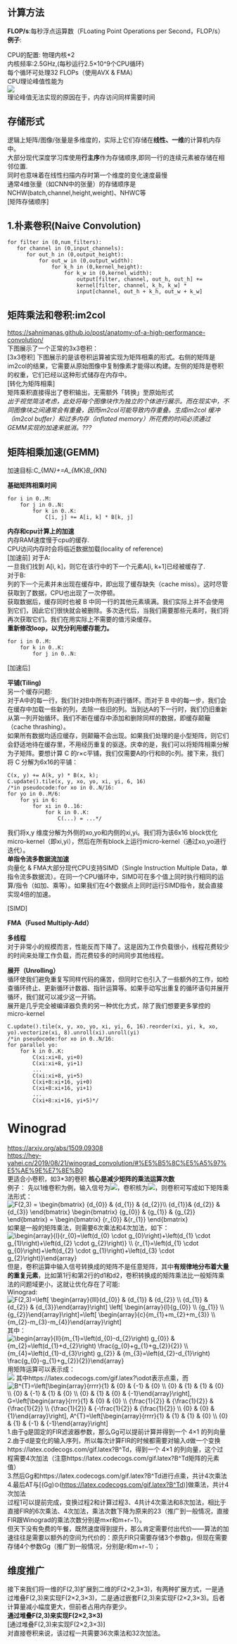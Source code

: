 ## 计算方法 ##  
**FLOP/s**:每秒浮点运算数（FLoating Point Operations per Second，FLOP/s）  
**例子**:
    
CPU的配置:
  物理内核\*2  
  内核频率:2.5GHz,(每秒运行2.5×10^9个CPU循环)  
  每个循环可处理32 FLOPs（使用AVX & FMA）  
  CPU理论峰值性能为  
  ![](http://latex.codecogs.com/gif.latex?\\2*2.5*10^9\frac{cycles}{second}*32\frac{FLOP}{cycle}=160GFLOP/s)  
  理论峰值无法实现的原因在于，内存访问同样需要时间

## 存储形式 ##  
逻辑上矩阵/图像/张量是多维度的，实际上它们存储在**线性、一维**的计算机内存中。  
大部分现代深度学习库使用**行主序**作为存储顺序,即同一行的连续元素被存储在相邻位置.  
同时也意味着在线性扫描内存时第一个维度的变化速度最慢  
通常4维张量（如CNN中的张量）的存储顺序是NCHW(batch,channel,height,weight)、NHWC等  
[矩阵存储顺序]



## 1.朴素卷积(Naive Convolution) ##  
  
    for filter in (0,num_filters):
       for channel in (0,input_channels):
          for out_h in (0,output_height):  
              for out_w in (0,output_width):
                  for k_h in (0,kernel_height):
                      for k_w in (0,kernel_width):
                          output[filter, channel, out_h, out_h] +=   
                          kernel[filter, channel, k_h, k_w] *    
                          input[channel, out_h + k_h, out_w + k_w]
     
## 矩阵乘法和卷积:im2col ##  
https://sahnimanas.github.io/post/anatomy-of-a-high-performance-convolution/  
下图展示了一个正常的3x3卷积：  
[3x3卷积]
下图展示的是该卷积运算被实现为矩阵相乘的形式。右侧的矩阵是im2col的结果，它需要从原始图像中复制像素才能得以构建。左侧的矩阵是卷积的权重，它们已经以这种形式储存在内存中。  
[转化为矩阵相乘]  
矩阵乘积直接得出了卷积输出，无需额外「转换」至原始形式  
*出于视觉简洁考虑，此处将每个图像块作为独立的个体进行展示。而在现实中，不同图像块之间通常会有重叠，因而im2col可能导致内存重叠。生成im2col 缓冲（im2col buffer）和过多内存（inflated memory）所花费的时间必须通过GEMM实现的加速来抵消。???*

## 矩阵相乘加速(GEMM) ##  
加速目标:C_{M*N}+=A_{M*K}*B_{K*N}  

**基础矩阵相乘时间**  
    
    for i in 0..M:    
        for j in 0..N:        
            for k in 0..K:            
                C[i, j] += A[i, k] * B[k, j]
    
**内存和cpu计算上的加速**  
内存RAM速度慢于cpu的缓存.  
CPU访问内存时会将临近数据加载(locality of reference)  
[加速前]
对于A:  
一旦我们找到 A[i, k]，则它在该行中的下一个元素A[i, k+1]已经被缓存了.  
对于B:  
列的下一个元素并未出现在缓存中，即出现了缓存缺失（cache miss）。这时尽管获取到了数据，CPU也出现了一次停顿。  
获取数据后，缓存同时也被 B 中同一行的其他元素填满。我们实际上并不会使用到它们，因此它们很快就会被删除。多次迭代后，当我们需要那些元素时，我们将再次获取它们。我们在用实际上不需要的值污染缓存。  
**重新修改loop，以充分利用缓存能力。**  
    
    for i in 0..M:    
        for k in 0..K:        
            for j in 0..N:
[加速后]  

**平铺(Tiling)**  
另一个缓存问题:  
对于A中的每一行，我们针对B中所有列进行循环。而对于 B 中的每一步，我们会在缓存中加载一些新的列，去除一些旧的列。当到达A的下一行时，我们仍旧重新从第一列开始循环。我们不断在缓存中添加和删除同样的数据，即缓存颠簸（cache thrashing）。  
如果所有数据均适应缓存，则颠簸不会出现。如果我们处理的是小型矩阵，则它们会舒适地待在缓存里，不用经历重复的驱逐。庆幸的是，我们可以将矩阵相乘分解为子矩阵。要想计算 C 的r×c平铺，我们仅需要A的r行和B的c列。接下来，我们将 C 分解为6x16的平铺：  
    
    C(x, y) += A(k, y) * B(x, k);
    C.update().tile(x, y, xo, yo, xi, yi, 6, 16)
    /*in pseudocode:for xo in 0..N/16:    
    for yo in 0..M/6:        
        for yi in 6:            
            for xi in 0..16:                
                for k in 0..K:                    
                    C(...) = ...*/  
我们将x,y 维度分解为外侧的xo,yo和内侧的xi,yi。我们将为该6x16 block优化micro-kernel（即xi,yi），然后在所有block上运行micro-kernel（通过xo,yo进行迭代）。  
**单指令流多数据流加速**  
向量化 & FMA大部分现代CPU支持SIMD（Single Instruction Multiple Data，单指令流多数据流）。在同一个CPU循环中，SIMD可在多个值上同时执行相同的运算/指令（如加、乘等）。如果我们在4个数据点上同时运行SIMD指令，就会直接实现4倍的加速。  

[SIMD]  


**FMA（Fused Multiply-Add）**  


**多线程**  
对于非常小的规模而言，性能反而下降了。这是因为工作负载很小，线程花费较少的时间来处理工作负载，而花费较多的时间同步其他线程。  



**展开（Unrolling）**  
循环使我们避免重复写同样代码的痛苦，但同时它也引入了一些额外的工作，如检查循环终止、更新循环计数器、指针运算等。如果手动写出重复的循环语句并展开循环，我们就可以减少这一开销。  
展开是几乎完全被编译器负责的另一种优化方式，除了我们想要更多掌控的micro-kernel  

    C.update().tile(x, y, xo, yo, xi, yi, 6, 16).reorder(xi, yi, k, xo, yo).vectorize(xi, 8).unroll(xi).unroll(yi)
    /*in pseudocode:for xo in 0..N/16:    
    for parallel yo:        
        for k in 0..K:            
            C(xi:xi+8, yi+0)            
            C(xi:xi+8, yi+1)            
            ...            
            C(xi:xi+8, yi+5)            
            C(xi+8:xi+16, yi+0)            
            C(xi+8:xi+16, yi+1)            
            ...            
            C(xi+8:xi+16, yi+5)*/
    
    
    



# Winograd #  
https://arxiv.org/abs/1509.09308  
https://hey-yahei.cn/2019/08/21/winograd_convolution/#%E5%B5%8C%E5%A5%97%E5%AE%9E%E7%8E%B0    
更适合小卷积，如3\*3的卷积
**核心是减少矩阵的乘法运算次数**  
例子：
先以1维卷积为例，输入信号为![](https://latex.codecogs.com/gif.latex?d=\left[&space;\begin{array}{llll}{d_{0}}&space;&&space;{d_{1}}&space;&&space;{d_{2}}&space;&&space;{d_{3}}\end{array}\right]^{T})，卷积核为![](https://latex.codecogs.com/gif.latex?g=\left[&space;\begin{array}{lll}{g_{0}}&space;&&space;{g_{1}}&space;&&space;{g_{2}}\end{array}\right]^{T})，则卷积可写成如下矩阵乘法形式：  
<img src="https://latex.codecogs.com/gif.latex?F(2,3)&space;=&space;\begin{bmatrix}&space;{d_{0}}&space;&&space;{d_{1}}&space;&&space;{d_{2}}\\&space;{d_{1}}&&space;{d_{2}}&space;&&space;{d_{3}}&space;\end{bmatrix}&space;\begin{bmatrix}&space;{g_{0}}&space;&&space;{g_{1}}&space;&&space;{g_{2}}&space;\end{bmatrix}&space;=&space;\begin{bmatrix}&space;{r_{0}}&space;&{r_{1}}&space;\end{bmatrix}" title="F(2,3) = \begin{bmatrix} {d_{0}} & {d_{1}} & {d_{2}}\\ {d_{1}}& {d_{2}} & {d_{3}} \end{bmatrix} \begin{bmatrix} {g_{0}} & {g_{1}} & {g_{2}} \end{bmatrix} = \begin{bmatrix} {r_{0}} &{r_{1}} \end{bmatrix}" />  
如果是一般的矩阵乘法，则需要6次乘法和4次加法，如下：  
<img src="https://latex.codecogs.com/gif.latex?\begin{array}{l}{r_{0}=\left(d_{0}&space;\cdot&space;g_{0}\right)&plus;\left(d_{1}&space;\cdot&space;g_{1}\right)&plus;\left(d_{2}&space;\cdot&space;g_{2}\right)}&space;\\&space;{r_{1}=\left(d_{1}&space;\cdot&space;g_{0}\right)&plus;\left(d_{2}&space;\cdot&space;g_{1}\right)&plus;\left(d_{3}&space;\cdot&space;g_{2}\right)}\end{array}" title="\begin{array}{l}{r_{0}=\left(d_{0} \cdot g_{0}\right)+\left(d_{1} \cdot g_{1}\right)+\left(d_{2} \cdot g_{2}\right)} \\ {r_{1}=\left(d_{1} \cdot g_{0}\right)+\left(d_{2} \cdot g_{1}\right)+\left(d_{3} \cdot g_{2}\right)}\end{array}" />   
但是，卷积运算中输入信号转换成的矩阵不是任意矩阵，其中**有规律地分布着大量的重复元素**，比如第1行和第2行的d1和d2，卷积转换成的矩阵乘法比一般矩阵乘法的问题域更小，这就让优化存在了可能:    
Winograd:    
<img src="https://latex.codecogs.com/gif.latex?F(2,3)=\left[&space;\begin{array}{lll}{d_{0}}&space;&&space;{d_{1}}&space;&&space;{d_{2}}&space;\\&space;{d_{1}}&space;&&space;{d_{2}}&space;&&space;{d_{3}}\end{array}\right]&space;\left[&space;\begin{array}{l}{g_{0}}&space;\\&space;{g_{1}}&space;\\&space;{g_{2}}\end{array}\right]=\left[&space;\begin{array}{c}{m_{1}&plus;m_{2}&plus;m_{3}}&space;\\&space;{m_{2}-m_{3}-m_{4}}\end{array}\right]" title="F(2,3)=\left[ \begin{array}{lll}{d_{0}} & {d_{1}} & {d_{2}} \\ {d_{1}} & {d_{2}} & {d_{3}}\end{array}\right] \left[ \begin{array}{l}{g_{0}} \\ {g_{1}} \\ {g_{2}}\end{array}\right]=\left[ \begin{array}{c}{m_{1}+m_{2}+m_{3}} \\ {m_{2}-m_{3}-m_{4}}\end{array}\right]" />  
其中：   
<img src="https://latex.codecogs.com/gif.latex?\begin{array}{ll}{m_{1}=\left(d_{0}-d_{2}\right)&space;g_{0}}&space;&&space;{m_{2}=\left(d_{1}&plus;d_{2}\right)&space;\frac{g_{0}&plus;g_{1}&plus;g_{2}}{2}}&space;\\&space;{m_{4}=\left(d_{1}-d_{3}\right)&space;g_{2}}&space;&&space;{m_{3}=\left(d_{2}-d_{1}\right)&space;\frac{g_{0}-g_{1}&plus;g_{2}}{2}}\end{array}" title="\begin{array}{ll}{m_{1}=\left(d_{0}-d_{2}\right) g_{0}} & {m_{2}=\left(d_{1}+d_{2}\right) \frac{g_{0}+g_{1}+g_{2}}{2}} \\ {m_{4}=\left(d_{1}-d_{3}\right) g_{2}} & {m_{3}=\left(d_{2}-d_{1}\right) \frac{g_{0}-g_{1}+g_{2}}{2}}\end{array}" />  
用矩阵运算可以表示成：  
![](https://latex.codecogs.com/gif.latex?Y=A^{T}\left[(G&space;g)&space;\odot\left(B^{T}&space;d\right)\right])   
其中https://latex.codecogs.com/gif.latex?\odot表示点乘，而
<img src="https://latex.codecogs.com/gif.latex?B^{T}=\left[\begin{array}{rrrr}{1}&space;&&space;{0}&space;&&space;{-1}&space;&&space;{0}&space;\\&space;{0}&space;&&space;{1}&space;&&space;{1}&space;&&space;{0}&space;\\&space;{0}&space;&&space;{-1}&space;&&space;{1}&space;&&space;{0}&space;\\&space;{0}&space;&&space;{1}&space;&&space;{0}&space;&&space;{-1}\end{array}\right],&space;G=\left[\begin{array}{rrr}{1}&space;&&space;{0}&space;&&space;{0}&space;\\&space;{\frac{1}{2}}&space;&&space;{\frac{1}{2}}&space;&&space;{\frac{1}{2}}&space;\\&space;{\frac{1}{2}}&space;&&space;{-\frac{1}{2}}&space;&&space;{\frac{1}{2}}&space;\\&space;{0}&space;&&space;{0}&space;&&space;{1}\end{array}\right],&space;A^{T}=\left[\begin{array}{rrrr}{1}&space;&&space;{1}&space;&&space;{1}&space;&&space;{0}&space;\\&space;{0}&space;&&space;{1}&space;&&space;{-1}&space;&&space;{-1}\end{array}\right]" title="B^{T}=\left[\begin{array}{rrrr}{1} & {0} & {-1} & {0} \\ {0} & {1} & {1} & {0} \\ {0} & {-1} & {1} & {0} \\ {0} & {1} & {0} & {-1}\end{array}\right], G=\left[\begin{array}{rrr}{1} & {0} & {0} \\ {\frac{1}{2}} & {\frac{1}{2}} & {\frac{1}{2}} \\ {\frac{1}{2}} & {-\frac{1}{2}} & {\frac{1}{2}} \\ {0} & {0} & {1}\end{array}\right], A^{T}=\left[\begin{array}{rrrr}{1} & {1} & {1} & {0} \\ {0} & {1} & {-1} & {-1}\end{array}\right]" />   
1.由于g是固定的FIR滤波器参数，那么Gg可以提前计算并得到一个 4×1 的列向量  
2.由于d是变化的输入序列，所以每次计算FIR的时候都需要对输入d做一个变换https://latex.codecogs.com/gif.latex?B^Td，得到一个 4×1 的列向量，这个过程需要4次加法（注意https://latex.codecogs.com/gif.latex?B^Td矩阵的元素值）    
3.然后Gg和https://latex.codecogs.com/gif.latex?B^Td进行点乘，共计4次乘法  
4.最后AT与[(Gg)⊙(https://latex.codecogs.com/gif.latex?B^Td)]做乘法，共计4次加法   
过程1可以提前完成，变换过程2和计算过程3、4共计4次乘法和8次加法，相比于直接FIR的6次乘法、4次加法，乘法次数下降为原来的23（推广到一般情况，直接FIR跟Winograd的乘法次数分别是m×r和m+r−1）。  
但天下没有免费的午餐，既然速度得到提升，那么肯定需要付出代价——算法的加速往往是需要以额外的空间为代价的：原先FIR只需要存储3个参数g，但现在需要存储4个参数Gg（推广到一般情况，分别是r和m+r−1）；  
## 维度推广 ##  
接下来我们将一维的F(2,3)扩展到二维的F(2×2,3×3)，有两种扩展方式，一是通过堆叠F(2,3)来实现F(2×2,3×3)，二是通过嵌套F(2,3)来实现F(2×2,3×3)。后者计算量减小幅度更大，但前者占用内存更少。  
**通过堆叠F(2,3)来实现F(2×2,3×3)**  
[通过堆叠F(2,3)来实现F(2×2,3×3)]  
对直接卷积来说，该过程一共需要36次乘法和32次加法。
